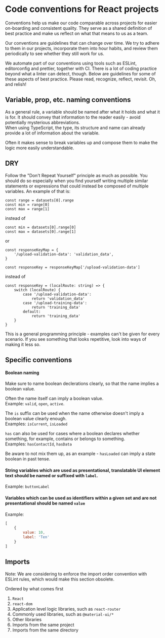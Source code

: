# Code conventions for React projects

Conventions help us make our code comparable across projects for easier on-boarding and consistent quality. They serve as a shared definition of best practice and make us reflect on what that means to us as a team. 

Our conventions are guidelines that can change over time. We try to adhere to them in our projects, incorporate them into hour habits, and review them periodically to see whether they still work for us.

We automate part of our conventions using tools such as ESLint, editorconfig and prettier, together with CI. There is a lot of coding practice beyond what a linter can detect, though. Below are guidelines for some of these aspects of best practice. Please read, recognize, reflect, revisit. Oh, and relish!


## Variable, prop, etc. naming conventions

As a general rule, a variable should be named after what it holds and what it is for. It should convey that information to the reader easily - avoid potentially mysterious abbreviations.  
When using TypeScript, the type, its structure and name can already provide a lot of information about the variable.  

Often it makes sense to break variables up and compose them to make the logic more easily understandable.

## DRY
Follow the "Don't Repeat Yourself" principle as much as possible. You should do so especially when you find yourself writing multiple similar statements or expressions that could instead be composed of multiple variables.  An example of that is:
```
const range = datasets[0].range
const min = range[0]
const max = range[1]
```

instead of  

```
const min = datasets[0].range[0]
const max = datasets[0].range[1]
```

or  

```
const responseKeyMap = {
	'/upload-validation-data': 'validation_data',
}

const responseKey = responseKeyMap['/upload-validation-data']
```

instead of  

```
const responseKey = (localRoute: string) => {
	switch (localRoute) {
		case '/upload-validation-data':
			return 'validation_data'
		case '/upload-training-data':
			return 'training_data'
		default:
			return 'training_data'
	}
}
```

This is a general programming principle - examples can't be given for every scenario. If you see something that looks repetitive, look into ways of making it less so.  

## Specific conventions

#### Boolean naming
Make sure to name boolean declerations clearly, so that the name implies a boolean value.  


Often the name itself can imply a boolean value.  
Example: `valid`, `open`, `active`.  

The `is` suffix can be used when the name otherwise doesn't imply a boolean value clearly enough.  
Examples: `isCurrent`, `isLoaded`  

`has` can also be used for cases where a boolean declares whether something, for example, contains or belongs to something.  
Examples: `hasContactId`, `hasData`  

Be aware to not mix them up, as an example - `hasLoaded` can imply a state boolean in past tense.  

#### String variables which are used as presentational, translatable UI element text should be named or suffixed with `label`.
Example: `buttonLabel`

#### Variables which can be used as identifiers within a given set and are not presentational should be named `value`  
Example:
```js
[
	{
		value: 10,
		label: 'Ten'
	}
]
```

## Imports

Note: We are considering to enforce the import order convention with ESLint rules, which would make this section obsolete.

Ordered by what comes first  
1. `React`
2. `react-dom`
3. Application level logic libraries, such as `react-router`
4. Commonly used libraries, such as `@material-ui/*`
5. Other libraries
6. Imports from the same project
7. Imports from the same directory

